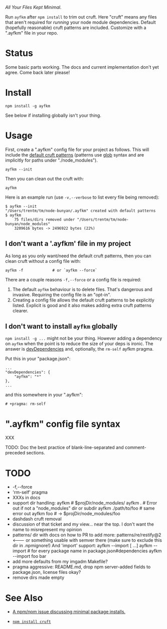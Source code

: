 *All Your Files Kept Minimal.*

Run `ayfkm` after `npm install` to trim out cruft. Here "cruft" means any
files that aren't required for *running* your node module dependencies.
Default (hopefully reasonable) cruft patterns are included. Customize
with a ".ayfkm" file in your repo.

# Status

Some basic parts working. The docs and current implementation don't yet agree.
Come back later please!


# Install

    npm install -g ayfkm

See below if installing globally isn't your thing.


# Usage

First, create a ".ayfkm" config file for your project as follows.  This will
include the [default cruft patterns](./skel/ayfkm) (patterns use
[glob](https://www.npmjs.com/package/glob) syntax and are implicitly for paths
under "./node\_modules").

    ayfkm --init

Then you can clean out the cruft with:

    ayfkm

Here is an example run (use `-v,--verbose` to list every file being removed):

    $ ayfkm --init
    "/Users/trentm/tm/node-bunyan/.ayfkm" created with default patterns
    $ ayfkm
        75 files/dirs removed under "/Users/trentm/tm/node-bunyan/node_modules"
        3209616 bytes -> 2496922 bytes (22%)


## I don't want a '.ayfkm' file in my project

As long as you only want/need the default cruft patterns, then you can clean
cruft without a config file with:

    ayfkm -f             # or `ayfkm --force`

There are a couple reasons `-f,--force` or a config file is required:

1. The default `ayfkm` behaviour is to delete files. That's dangerous and
   invasive. Requiring the config file is an "opt-in".
2. Creating a config file allows the default cruft patterns to be explicitly
   listed. Explicit is good and it also makes adding extra cruft patterns
   clearer.


## I don't want to install `ayfkm` globally

`npm install -g ...` might not be your thing. However adding a dependency on
`ayfkm` when the point is to reduce the size of your deps is ironic. The
answer is
[devDependencies](https://docs.npmjs.com/files/package.json#devdependencies)
and, optionally, the `rm-self` ayfkm pragma.

Put this in your "package.json":

    ...
    "devDependencies": {
        "ayfkm": "*"
    },
    ...

and this somewhere in your ".ayfkm":

    # +pragma: rm-self


# ".ayfkm" config file syntax

XXX

TODO: Doc the best practice of blank-line-separated and comment-preceded
sections.


# TODO

- -f,--force
- 'rm-self' pragma
- XXXs in docs
- support dir handling:
    ayfkm  # $projDir/node_modules/
    ayfkm . # Error out if not a "node_modules" dir or subdir
    ayfkm ./path/to/foo   # same error out
    ayfkm foo    # -> $projDir/node_modules/foo
- dashdash cruft removal
- discussion of that ticket and my view... near the top. I don't want the name
  to misrepresent my opinion
- patterns/ dir with docs on how to PR to add more:
        patterns/re/restify@2   <--- or something usable with semver there
  (make sure to exclude this dir in .npmignore!)
  And 'import' support:
        ayfkm --import [<package-name> ...]
        ayfkm --import    # for every package name in package.json#dependencies
        ayfkm --import foo bar
- add more defaults from my imgadm Makefile?
- pragma aggressive: README.md, drop npm server-added fields to package.json,
  license files okay?
- remove dirs made empty


# See Also

- [A npm/npm issue discussing minimal package
  installs.](https://github.com/npm/npm/issues/5264)

- [`npm install cruft`](https://github.com/timoxley/cruft)
